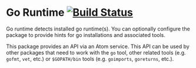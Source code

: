 # Go Runtime [![Build Status](https://travis-ci.org/joefitzgerald/go-runtime.svg)](https://travis-ci.org/joefitzgerald/go-runtime)

Go runtime detects installed go runtime(s). You can optionally configure the package to provide hints for go installations and associated tools. 

This package provides an API via an Atom service. This API can be used by other packages that need to work with the `go` tool, other related tools (e.g. `gofmt`, `vet`, etc.) or `$GOPATH/bin` tools (e.g. `goimports`, `goreturns`, etc.).
